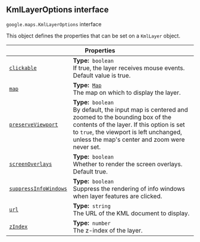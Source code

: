 
<h2 id="KmlLayerOptions">KmlLayerOptions interface</h2>
<p>
<code><span itemprop="path">google.maps</span>.<span itemprop="name">KmlLayerOptions</span></code>
interface
</p>
<p>This object defines the properties that can be set on a <code>KmlLayer</code> object.</p>
<div class="devsite-table-wrapper"><table class="properties responsive" summary="interface KmlLayerOptions - Properties">
<thead>
<tr><th colspan="2">Properties</th>
</tr></thead>
<tbody>
<tr id="KmlLayerOptions.clickable">
<td itemprop="property"><code><a class="secret-link" href="#KmlLayerOptions.clickable"><span>clickable</span></a></code></td>
<td><div><strong>Type:</strong>&nbsp; <code>boolean</code></div>
<div class="desc">If true, the layer receives mouse events. Default value is true.</div></td>
</tr>
<tr id="KmlLayerOptions.map">
<td itemprop="property"><code><a class="secret-link" href="#KmlLayerOptions.map"><span>map</span></a></code></td>
<td><div><strong>Type:</strong>&nbsp; <code><a href="Map.md">Map</a></code></div>
<div class="desc">The map on which to display the layer.</div></td>
</tr>
<tr id="KmlLayerOptions.preserveViewport">
<td itemprop="property"><code><a class="secret-link" href="#KmlLayerOptions.preserveViewport"><span>preserveViewport</span></a></code></td>
<td><div><strong>Type:</strong>&nbsp; <code>boolean</code></div>
<div class="desc">By default, the input map is centered and zoomed to the bounding box of the contents of the layer. If this option is set to <code>true</code>, the viewport is left unchanged, unless the map's center and zoom were never set.</div></td>
</tr>
<tr id="KmlLayerOptions.screenOverlays">
<td itemprop="property"><code><a class="secret-link" href="#KmlLayerOptions.screenOverlays"><span>screenOverlays</span></a></code></td>
<td><div><strong>Type:</strong>&nbsp; <code>boolean</code></div>
<div class="desc">Whether to render the screen overlays. Default true.</div></td>
</tr>
<tr id="KmlLayerOptions.suppressInfoWindows">
<td itemprop="property"><code><a class="secret-link" href="#KmlLayerOptions.suppressInfoWindows"><span>suppressInfoWindows</span></a></code></td>
<td><div><strong>Type:</strong>&nbsp; <code>boolean</code></div>
<div class="desc">Suppress the rendering of info windows when layer features are clicked.</div></td>
</tr>
<tr id="KmlLayerOptions.url">
<td itemprop="property"><code><a class="secret-link" href="#KmlLayerOptions.url"><span>url</span></a></code></td>
<td><div><strong>Type:</strong>&nbsp; <code>string</code></div>
<div class="desc">The URL of the KML document to display.</div></td>
</tr>
<tr id="KmlLayerOptions.zIndex">
<td itemprop="property"><code><a class="secret-link" href="#KmlLayerOptions.zIndex"><span>zIndex</span></a></code></td>
<td><div><strong>Type:</strong>&nbsp; <code>number</code></div>
<div class="desc">The z-index of the layer.</div></td>
</tr>
</tbody>
</table></div>
<script src="replace_links.js"></script>
